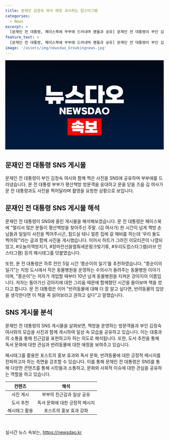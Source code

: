 ```yaml
---
title: 문재인 김정숙 여사 애정 과시하는 럽스타그램
categories:
  - News
excerpt: >
  [문재인 전 대통령, 페이스북에 부부애 드러내며 팬들과 공유] 문재인 전 대통령이 부인 김정숙 여사와의 소중한 순간을 SNS에 공유하며 부부 사이를 드러내었습니다. 평산책방에서 방문객을 응대하던 중 김 여사가 자신과 사진을 찍어줄 것을 요청한 장면을 전한 후, 책과 반려동물에 대한 추천도 소개했습니다. 이모티콘과 해시태그를 통해 자신들의 소중한 순간을 공유하며 팬들과 소통하는 모습을 보여줬습니다. [계속 읽기]
feature_text: >
  [문재인 전 대통령, 페이스북에 부부애 드러내며 팬들과 공유] 문재인 전 대통령이 부인 김정숙 여사와의 소중한 순간을 SNS에 공유하며 부부 사이를 드러내었습니다. 평산책방에서 방문객을 응대하던 중 김 여사가 자신과 사진을 찍어줄 것을 요청한 장면을 전한 후, 책과 반려동물에 대한 추천도 소개했습니다. 이모티콘과 해시태그를 통해 자신들의 소중한 순간을 공유하며 팬들과 소통하는 모습을 보여줬습니다. [계속 읽기]
image: '/assets/img/newsdao_breakingnews.jpg'
---
```


<p><img src="/assets/img/newsdao_breakingnews.jpg" alt="implanttips 속보" /></p>

<h2 data-ke-size="size26">문재인 전 대통령 SNS 게시물</h2>

<p data-ke-size="size16">문재인 전 대통령이 부인 김정숙 여사와 함께 찍은 사진을 SNS에 공유하며 부부애를 드러냈습니다. 문 전 대통령 부부가 평산책방 방문객을 응대하고 문을 닫을 즈음 김 여사가 문 전 대통령과도 사진을 찍어달라며 촬영을 요청한 상황으로 보입니다.</p>

<h2 data-ke-size="size24">문재인 전 대통령 SNS 게시물 해석</h2>

<p data-ke-size="size16">문재인 전 대통령이 SNS에 올린 게시물을 해석해보겠습니다. 문 전 대통령은 페이스북에 "멀리서 많은 분들이 평산책방을 찾아주신 주말. (김 여사가) 한 시간이 넘게 책방 손님들과 일일이 사진을 찍어주시곤, 힘드실 테니 얼른 집에 갈 채비를 하는데 ‘우리 둘도 찍어줘’"라는 글과 함께 사진을 게시했습니다. 이어서 하트가 그려진 이모티콘이 나열되었고, #오늘의책방지기, #장마전선을멈춰세운핑크빛기류, #우리도럽스타그램(러브 인스타그램) 등의 해시태그를 덧붙였습니다.</p>

<p data-ke-size="size16">또한, 문 전 대통령은 하루 전인 5일 시간 ‘쫑순이의 일기’를 추천하였습니다. "쫑순이의 일기"는 지방 도시에서 작은 동물병원을 운영하는 수의사가 들려주는 동물병원 이야기이며, "쫑순이"는 저자가 개업할 때부터 10년 넘게 동물병원을 지켜온 강아지의 이름입니다. 저자는 돌아가신 강아지에 대한 그리움 때문에 함께했던 시간을 돌아보며 책을 썼다고 합니다. 문 전 대통령은 이어 "반려동물에 대해 더 잘 알고 싶다면, 반려동물의 입양을 생각한다면 이 책을 꼭 읽어보라고 권하고 싶다"고 말했습니다.</p>

<h2 data-ke-size="size24">SNS 게시물 분석</h2>

<p data-ke-size="size16">문재인 전 대통령의 SNS 게시물을 살펴보면, 책방을 운영하는 방문객들과 부인 김정숙 여사와의 모습을 사진과 함께 게시하여 일상 속 모습을 공유하고 있습니다. 이는 대중과의 소통을 통해 친근감을 표현하고자 하는 의도로 해석됩니다. 또한, 도서 추천을 통해 독서 문화에 대한 관심과 반려동물에 대한 애정을 보여주고 있습니다.</p>

<p data-ke-size="size16">해시태그를 활용한 포스트의 홍보 효과와 독서 문화, 반려동물에 대한 긍정적 메시지를 전파하고자 하는 측면을 강조할 수 있습니다. 이를 통해 문재인 전 대통령은 SNS를 통해 다양한 콘텐츠를 통해 시민들과 소통하고, 문화와 사회적 이슈에 대한 관심을 공유하는 역할을 하고 있습니다.</p>

<table>
    <thead>
        <tr>
            <th style="text-align: center;">컨텐츠</th>
            <th style="text-align: center;">해석</th>
        </tr>
    </thead>
    <tbody>
        <tr>
            <td style="text-align: center;">사진 게시</td>
            <td style="text-align: center;">부부의 친근감과 일상 공유</td>
        </tr>
        <tr>
            <td style="text-align: center;">도서 추천</td>
            <td style="text-align: center;">독서 문화에 대한 긍정적 메시지</td>
        </tr>
        <tr>
            <td style="text-align: center;">해시태그 활용</td>
            <td style="text-align: center;">포스트의 홍보 효과 강화</td>
        </tr>
    </tbody>
</table>

<p data-ke-size="size16">&nbsp;</p>
실시간 뉴스 속보는, <a href="https://newsdao.kr" rel="dofollow">https://newsdao.kr</a>


